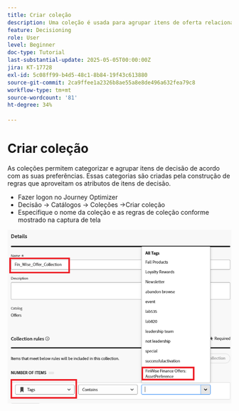 ```yaml
---
title: Criar coleção
description: Uma coleção é usada para agrupar itens de oferta relacionados na decisão, facilitando o gerenciamento e a organização de conteúdo em torno de um tema, público ou meta de campanha específica.
feature: Decisioning
role: User
level: Beginner
doc-type: Tutorial
last-substantial-update: 2025-05-05T00:00:00Z
jira: KT-17728
exl-id: 5c08ff99-b4d5-48c1-8b84-19f43c613880
source-git-commit: 2ca9ffee1a2326b8ae55a8e8de496a632fea79c8
workflow-type: tm+mt
source-wordcount: '81'
ht-degree: 34%

---
```


# Criar coleção

As coleções permitem categorizar e agrupar itens de decisão de acordo com as suas preferências. Essas categorias são criadas pela construção de regras que aproveitam os atributos de itens de decisão.

* Fazer logon no Journey Optimizer
* Decisão -> Catálogos -> Coleções ->Criar coleção
* Especifique o nome da coleção e as regras de coleção conforme mostrado na captura de tela

![criar-coleção](assets/fin-wise-collection.png)
